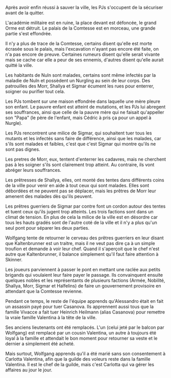 Après avoir enfin réussi à sauver la ville, les PJs s'occupent de la sécuriser
avant de la quitter.

L'académie militaire est en ruine, la place devant est défoncée, le grand Orme
est détruit. Le palais de la Comtesse est en morceau, une grande partie s'est
effondrée.

Il n'y a plus de trace de la Comtesse, certains disent qu'elle est morte écrasée
sous le palais, mais l'excavation n'ayant pas encore été faite, on n'a pas
encore de preuve. Certaines rumeurs disent qu'elle serait vivante mais se cache
car elle a peur de ses ennemis, d'autres disent qu'elle aurait quitté la ville.

Les habitants de Nuln sont malades, certains sont même infectés par la maladie
de Nuln et possèdent un Nurgling au sein de leur corps. Des patrouilles des
Morr, Shallya et Sigmar écument les rues pour enterrer, soigner ou purifier tout
cela.

Les PJs tombent sur une maison effondrée dans laquelle une mère pleure son
enfant. Le pauvre enfant est atteint de mutations, et les PJs lui abregent ses
souffrances, ainsi que celle de la pauvre mère qui ne faisait qu'appeller son
"Papa" (le père de l'enfant, mais Cédric à pris ça pour un appel à Nurgle).

Les PJs rencontrent une milice de Sigmar, qui souhaitent tuer tous les mutants
et les infectés sans faire de différence, ainsi que les malades, car s'ils sont
malades et faibles, c'est que c'est Sigmar qui montre qu'ils ne sont pas dignes.

Les pretres de Morr, eux, tentent d'enterrer les cadavres, mais ne cherchent pas
à les soigner s'ils sont clairement trop atteint. Au contraire, ils vont abréger
leurs souffrances.

Les prêtresses de Shallya, elles, ont monté des tentes dans différents coins de
la ville pour venir en aide à tout ceux qui sont malades. Elles sont débordées
et ne peuvent pas se déplacer, mais les prêtres de Morr leur amenent des malades
dès qu'ils peuvent.

Les prêtres guerriers de Sigmar par contre font un cordon autour des tentes et
tuent ceux qu'ils jugent trop atteints. Les trois factions sont dans un climat
de tension. En plus de cela la milice de la ville est en désordre car tous les
hauts gradés sont de l'autre coté de la ville et il n'y a plus qu'un seul pont
pour séparer les deux parties.

Wolfgang tente de retourner le cerveau des prêtres guerriers en leur disant que
Kaltenbrunner est un traitre, mais il ne veut pas dire ça à un simple troufion
et demande à voir leur chef. Quand il s'aperçoit que le chef n'est autre que
Kaltenbrunner, il balance simplement qu'il faut faire attention à Skinner.

Les joueurs parviennent à passer le pont en mettant une raclée aux petits
brigands qui voulaient leur faire payer le passage. Ils convainquent ensuite
quelques nobles et les représentants de plusieurs factions (Armée, Nobilité,
Shallya, Morr, Sigmar et Halfelins) de faire un gouvernement provisoire en
attendant que la Comtesse revienne.

Pendant ce temps, le reste de l'équipe apprends qu'Alessandro était en fait un
assassin payé pour tuer Casanova. Ils apprennent aussi tous que la famille
Vivacce a fait tuer Heinrich Heilmann (alias Casanova) pour remettre la vraie
famille Valentina à la tête de la ville.

Ses anciens lieutenants ont été remplacés. L'un (celui jeté par le balcon par
Wolfgang) est remplacé par un cousin Valentina, un autre à toujours été loyal
à la famille et attendait le bon moment pour retourner sa veste et le dernier
a simplement été acheté.

Mais surtout, Wolfgang apprends qu'il a été marié sans son consentement
à Carlotta Valentina, afin que la guilde des voleurs reste dans la famille
Valentina. Il est le chef de la guilde, mais c'est Carlotta qui va gérer les
affaires au jour le jour.
